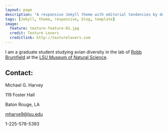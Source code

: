 ```yaml
---
layout: page
description: "A responsive Jekyll theme with editorial tendencies by designer Michael Rose."
tags: [Jekyll, theme, responsive, blog, template]
image:
  feature: texture-feature-01.jpg
  credit: Texture Lovers
  creditlink: http://texturelovers.com
---
```


I am a graduate student studying avian diversity in the lab of [Robb Brumfield](http://www.museum.lsu.edu/brumfield.html) at the [LSU Museum of Natural Science](http://appl003.lsu.edu/natsci/lmns.nsf/index).

## Contact:

   Michael G. Harvey

   119 Foster Hall

   Baton Rouge, LA

   mharve9@lsu.edu

   1-225-578-5393